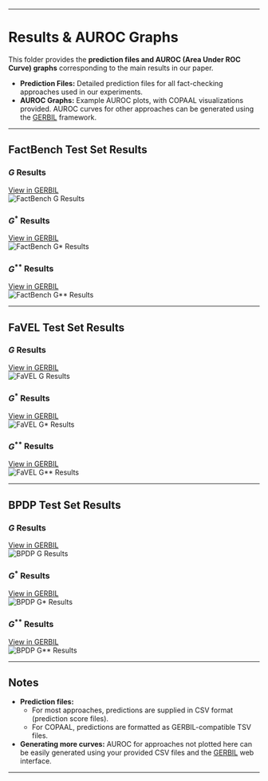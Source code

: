 
---

# Results & AUROC Graphs

This folder provides the **prediction files and AUROC (Area Under ROC Curve) graphs** corresponding to the main results in our paper.

- **Prediction Files:** Detailed prediction files for all fact-checking approaches used in our experiments.
- **AUROC Graphs:** Example AUROC plots, with COPAAL visualizations provided. AUROC curves for other approaches can be generated using the [GERBIL](https://gerbil-kbc.aksw.org/gerbil/) framework.

---

## FactBench Test Set Results

### $G$ Results
[View in GERBIL](https://gerbil-kbc.aksw.org/gerbil/experiment?id=202505170025)  
![FactBench G Results](https://github.com/user-attachments/assets/fb5eafb8-6f6e-4372-9993-48e022f3208c)


### $G^*$ Results
[View in GERBIL](https://gerbil-kbc.aksw.org/gerbil/experiment?id=202505150029)  
![FactBench G* Results](https://github.com/user-attachments/assets/175f83b4-373c-44af-a8e6-3fe7653e9aab)

### $G^{**}$ Results
[View in GERBIL](https://gerbil-kbc.aksw.org/gerbil/experiment?id=202505150031)  
![FactBench G** Results](https://github.com/user-attachments/assets/131e1dae-2204-4cea-a19f-76a3637775a2)

---

## FaVEL Test Set Results

### $G$ Results
[View in GERBIL](https://gerbil-kbc.aksw.org/gerbil/experiment?id=202505150047)  
![FaVEL G Results](https://github.com/user-attachments/assets/41ae3ab6-4614-4b1b-a6b2-47306ed6fa23)

### $G^*$ Results
[View in GERBIL](https://gerbil-kbc.aksw.org/gerbil/experiment?id=202505150049)  
![FaVEL G* Results](https://github.com/user-attachments/assets/c1371c9b-4b48-42a2-810a-79a1f1b10d12)

### $G^{**}$ Results
[View in GERBIL](https://gerbil-kbc.aksw.org/gerbil/experiment?id=202505150057)  
![FaVEL G** Results](https://github.com/user-attachments/assets/e962858f-3597-4d56-b547-0ae16586224d)

---

## BPDP Test Set Results

### $G$ Results
[View in GERBIL](https://gerbil-kbc.aksw.org/gerbil/experiment?id=202505150021)  
![BPDP G Results](https://github.com/user-attachments/assets/0a463d04-9262-4715-8d04-8789aa949d76)

### $G^*$ Results
[View in GERBIL](https://gerbil-kbc.aksw.org/gerbil/experiment?id=202505150036)  
![BPDP G* Results](https://github.com/user-attachments/assets/84ba06f7-498c-487a-9917-a1f6313857ce)

### $G^{**}$ Results
[View in GERBIL](https://gerbil-kbc.aksw.org/gerbil/experiment?id=202505150039)  
![BPDP G** Results](https://github.com/user-attachments/assets/8139857b-52fd-4e1c-86d1-dfdba0458098)

---
## Notes

- **Prediction files:**  
  - For most approaches, predictions are supplied in CSV format (prediction score files).
  - For COPAAL, predictions are formatted as GERBIL-compatible TSV files.
- **Generating more curves:** AUROC for approaches not plotted here can be easily generated using your provided CSV files and the [GERBIL](https://gerbil-kbc.aksw.org/gerbil/) web interface.

---
